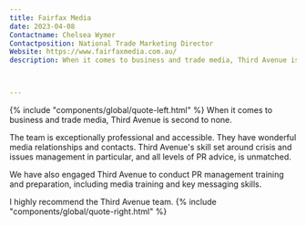 ```yaml
---
title: Fairfax Media
date: 2023-04-08
Contactname: Chelsea Wymer
Contactposition: National Trade Marketing Director
Website: https://www.fairfaxmedia.com.au/
description: When it comes to business and trade media, Third Avenue is second to none.



---
```

<span class="leftfloat">{% include "components/global/quote-left.html" %}</span>
When it comes to business and trade media, Third Avenue is second to none.

The team is exceptionally professional and accessible. They have wonderful media relationships and contacts. Third Avenue's skill set around crisis and issues management in particular, and all levels of PR advice, is unmatched. 

We have also engaged Third Avenue to conduct PR management training and preparation, including media training and key messaging skills.

I highly recommend the Third Avenue team.
<span class="rightfloat">{% include "components/global/quote-right.html" %}</span>


